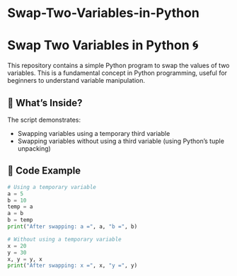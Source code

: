 # Swap-Two-Variables-in-Python
# Swap Two Variables in Python 🌀

This repository contains a simple Python program to swap the values of two variables. This is a fundamental concept in Python programming, useful for beginners to understand variable manipulation.

## 🔧 What’s Inside?

The script demonstrates:

- Swapping variables using a temporary third variable
- Swapping variables without using a third variable (using Python’s tuple unpacking)

## 📌 Code Example

```python
# Using a temporary variable
a = 5
b = 10
temp = a
a = b
b = temp
print("After swapping: a =", a, "b =", b)

# Without using a temporary variable
x = 20
y = 30
x, y = y, x
print("After swapping: x =", x, "y =", y)

